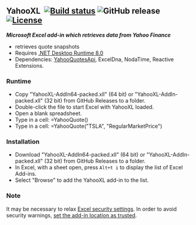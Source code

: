 ## YahooXL&nbsp;&nbsp;[![Build status](https://ci.appveyor.com/api/projects/status/v4f5vb2g4uom43qp?svg=true)](https://ci.appveyor.com/project/dshe/yahooxl) ![GitHub release](https://img.shields.io/github/v/release/dshe/YahooXL) [![License](https://img.shields.io/badge/license-Apache%202.0-7755BB.svg)](https://opensource.org/licenses/Apache-2.0)

***Microsoft Excel add-in which retrieves data from Yahoo Finance***

- retrieves quote snapshots
- Requires [.NET Desktop Runtime 8.0](https://dotnet.microsoft.com/en-us/download/dotnet/8.0)
- Dependencies: [YahooQuotesApi](https://github.com/dshe/YahooQuotesApi), ExcelDna, NodaTime, Reactive Extensions.

### Runtime ###
  - Copy "YahooXL-AddIn64-packed.xll" (64 bit) or "YahooXL-AddIn-packed.xll" (32 bit) from GitHub Releases to a folder.
  - Double-click the file to start Excel with YahooXL loaded.
  - Open a blank spreadsheet.
  - Type in a cell: =YahooQuote()
  - Type in a cell: =YahooQuote("TSLA", "RegularMarketPrice")
  
### Installation ###
  - Download "YahooXL-AddIn64-packed.xll" (64 bit) or "YahooXL-AddIn-packed.xll" (32 bit) from GitHub Releases to a folder.
  - In Excel, with a sheet open, press `Alt+t i` to display the list of Excel Add-ins.
  - Select "Browse" to add the YahooXL add-in to the list.

### Note ###
It may be necessary to relax [Excel security settings](https://support.microsoft.com/en-us/office/change-macro-security-settings-in-excel-a97c09d2-c082-46b8-b19f-e8621e8fe373). In order to avoid security warnings, [set the add-in location as trusted](https://support.microsoft.com/en-us/office/add-remove-or-change-a-trusted-location-in-microsoft-office-7ee1cdc2-483e-4cbb-bcb3-4e7c67147fb4).
